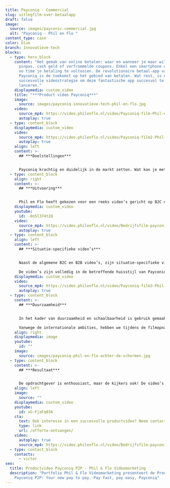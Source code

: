 ```yaml
---
title: Payconiq - Commercial
slug: uitlegfilm-over-betaalapp
draft: false
image:
  source: images/payconic-commercial.jpg
  alt: "Payconiq - Phil en Flo "
content_type: case
color: blue
branch: Innovatieve-tech
blocks:
  - type: hero_block
    content: "Het gemak van online betalen: waar en wanneer je maar wilt. Geen
      pinpas, cash geld of verfrommelde coupons. Enkel een smartphone om binnen
      no time je betaling te voltooien. De revolutionaire betaal-app van
      Payconiq is de toekomst op het gebied van betalen. Wat rest, is een
      succesvolle videostrategie om deze fantastische app succesvol te
      lanceren."
    displaymedia: custom_video
    title: "***Product video Payconiq***"
    image:
      source: images/payconiq-innovatieve-tech-phil-en-flo.jpg
    video:
      source_mp4: https://video.philenflo.nl/video/Payconiq-film-Phil-en-Flo.mp4
      autoplay: true
  - type: content_block
    displaymedia: custom_video
    video:
      source_mp4: https://video.philenflo.nl/video/Payconiq-film2-Phil-en-Flo.mp4
      autoplay: true
    align: left
    content: >-
      ## ***Doelstellingen***


      Payconiq krachtig en duidelijk in de markt zetten. Wat kan je met de betaal-app, hoe compleet zijn de bijbehorende functies en wat maakt het betalen ermee zo ontzettend eenvoudig? Genoeg vragen om te beantwoorden. Het uiteindelijk doel? Dat iedereen gebruik gaat maken van deze app en zich nooit meer over betalingen hoeft te bekommeren.
  - type: content_block
    align: right
    content: >-
      ## ***Uitvoering***


      Phil en Flo heeft gekozen voor een reeks video’s gericht op B2C en B2B. Elke video heeft de maximale lengte van 1:29 minuut. De kracht van een korte [productvideo](https://www.philenflo.nl/3d-productvideo/) zit in de vergrote kans waarop de kijker de video tot het einde uit kijkt. Ontzettend belangrijk, want ‘vroege afhakers’ lopen de gewenste call to action mis aan het einde van de video.
    displaymedia: custom_video
    youtube:
      id: -8n5l374t2Q
    video:
      source_mp4: https://video.philenflo.nl/video/Bedrijfsfilm-payconiq1.mp4
      autoplay: true
  - type: content_block
    align: left
    content: >-
      ## ***Situatie-specifieke video’s***


      Naast de algemene B2C en B2B video’s, zijn situatie-specifieke video’s opgenomen. Hierin presenteren we het gemak van de betaal-app onder verschillende omstandigheden. Bijvoorbeeld vanuit je bed online het winkelmandje afrekenen, in een restaurant de rekening delen of gewoon op de bank je concerttickets aankoop bevestigen met één simpele vingerafdruk.

      De video’s zijn volledig in de betreffende huisstijl van Payconiq opgeleverd, zodat de videocontent naadloos aansluit bij alle andere huisstijldragers.
    displaymedia: custom_video
    video:
      source_mp4: https://video.philenflo.nl/video/Payconiq-film3-Phil-en-Flo.mp4
      autoplay: true
  - type: content_block
    content: >-
      ## ***Duurzaamheid***


      In het kader van duurzaamheid en schaalbaarheid is gebruik gemaakt van een voice-over. Dit zorgt ervoor dat de films van nieuwe voice-overs in andere talen kunnen worden voorzien, zonder dat er opnieuw gefilmd moet worden, omdat acteurs in beeld praten. Handig, want Payqonic heeft grote plannen. Ook buiten de Nederlandse grenzen!

      Vanwege de internationale ambities, hebben we tijdens de filmopnames niet de applicatie maar een groen scherm gefilmd. Onze [animatie](https://www.philenflo.nl/oplossingen/animatie-laten-maken/)-specialisten hebben hierdoor de mogelijkheid om de schermen naar wens in te vullen en op een later moment aan te passen. Bijvoorbeeld om de teksten in het scherm te vertalen van het Nederlands naar het Engels.
    align: right
    displaymedia: image
    youtube:
      id: ""
    image:
      source: images/payconiq-phil-en-flo-achter-de-schermen.jpg
  - type: content_block
    content: >-
      ## ***Resultaat***


      De opdrachtgever is enthousiast, maar de kijkers ook! De video’s vormen samen een uitstekende basis om in te zetten voor promotiedoeleinden via kanalen als de website, [YouTube](https://www.philenflo.nl/you-tube-marketing/) en andere social media. Inmiddels staat de teller op meer dan 500.000 app-downloads. Heb jij Payconiq al op je telefoon geïnstalleerd?
    align: left
    image:
      source: ""
    displaymedia: custom_video
    youtube:
      id: xG-FjaFq03A
    cta:
      text: Ook interesse in een succesvolle productvideo? Neem contact op.
      type: link
      url: /offerte-ontvangen/
    video:
      autoplay: true
      source_mp4: https://video.philenflo.nl/video/Bedrijfsfilm-payconiq3.mp4
  - type: contact_block
    contacts:
      - victor
seo:
  title: Productvideo Payconiq P2P - Phil & Flo Videomarketing
  description: "Portfolio Phil & Flo Videomarketing presenteert de Productvideo
    Payconiq P2P: Your new pay to pay. Pay fast, pay easy, Payconiq"
---
```

